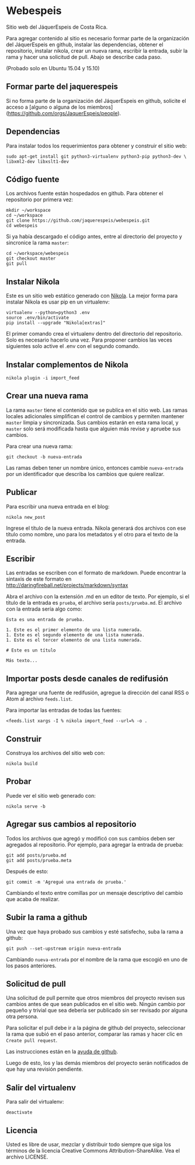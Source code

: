 # Webespeis

Sitio web del JáquerEspeis de Costa Rica.

Para agregar contenido al sitio es necesario formar parte de la organización
del JáquerEspeis en github, instalar las dependencias, obtener el repositorio,
instalar nikola, crear un nueva rama, escribir la entrada, subir la rama y
hacer una solicitud de pull. Abajo se describe cada paso.

(Probado solo en Ubuntu 15.04 y 15.10)

## Formar parte del jaquerespeis

Si no forma parte de la organización del JáquerEspeis en github, solicite el
acceso a [alguno o alguna de los miembros]
(https://github.com/orgs/JaquerEspeis/people).

## Dependencias

Para instalar todos los requerimientos para obtener y construir el sitio web:

    sudo apt-get install git python3-virtualenv python3-pip python3-dev \
    libxml2-dev libxslt1-dev

## Código fuente

Los archivos fuente están hospedados en github. Para obtener el repositorio por
primera vez:

    mkdir ~/workspace
    cd ~/workspace
    git clone https://github.com/jaquerespeis/webespeis.git
    cd webespeis

Si ya había descargado el código antes, entre al directorio del proyecto y
sincronice la rama `master`:

    cd ~/workspace/webespeis
    git checkout master
    git pull

## Instalar Nikola

Este es un sitio web estático generado con [Nikola](https://getnikola.com/). La
mejor forma para instalar Nikola es usar pip en un virtualenv:

    virtualenv --python=python3 .env
    source .env/bin/activate
    pip install --upgrade "Nikola[extras]"

El primer comando crea el virtualenv dentro del directorio del repositorio.
Solo es necesario hacerlo una vez. Para proponer cambios las veces siguientes
solo active el .env con el segundo comando.

## Instalar complementos de Nikola

    nikola plugin -i import_feed

## Crear una nueva rama

La rama `master` tiene el contenido que se publica en el sitio web. Las ramas
locales adicionales simplifican el control de cambios y permiten mantener
`master` limpia y sincronizada. Sus cambios estarán en esta rama local, y
`master` solo será modificada hasta que alguien más revise y apruebe sus
cambios.

Para crear una nueva rama:

    git checkout -b nueva-entrada

Las ramas deben tener un nombre único, entonces cambie `nueva-entrada` por un
identificador que describa los cambios que quiere realizar.

## Publicar

Para escribir una nueva entrada en el blog:

    nikola new_post

Ingrese el título de la nueva entrada. Nikola generará dos archivos con ese
título como nombre, uno para los metadatos y el otro para el texto de la
entrada.

## Escribir

Las entradas se escriben con el formato de markdown. Puede encontrar la
sintaxis de este formato en http://daringfireball.net/projects/markdown/syntax

Abra el archivo con la extensión .md en un editor de texto. Por ejemplo, si
el título de la entrada es `prueba`, el archivo sería `posts/prueba.md`. El
archivo con la entrada sería algo como:

    Esta es una entrada de prueba.

    1. Este es el primer elemento de una lista numerada.
    1. Este es el segundo elemento de una lista numerada.
    1. Este es el tercer elemento de una lista numerada.

    # Este es un título

    Más texto...

## Importar posts desde canales de redifusión

Para agregar una fuente de redifusión, agregue la dirección del canal RSS o
Atom al archivo `feeds.list`.

Para importar las entradas de todas las fuentes:

    <feeds.list xargs -I % nikola import_feed --url=% -o .

## Construir

Construya los archivos del sitio web con:

    nikola build

## Probar

Puede ver el sitio web generado con:

    nikola serve -b

## Agregar sus cambios al repositorio

Todos los archivos que agregó y modificó con sus cambios deben ser agregados
al repositorio. Por ejemplo, para agregar la entrada de prueba:

    git add posts/prueba.md
    git add posts/prueba.meta

Después de esto:

    git commit -m 'Agregué una entrada de prueba.'

Cambiando el texto entre comillas por un mensaje descriptivo del cambio que
acaba de realizar.

## Subir la rama a github

Una vez que haya probado sus cambios y esté satisfecho, suba la rama a github:

    git push --set-upstream origin nueva-entrada

Cambiando `nueva-entrada` por el nombre de la rama que escogió en uno de los
pasos anteriores.

## Solicitud de pull

Una solicitud de pull permite que otros miembros del proyecto revisen sus
cambios antes de que sean publicados en el sitio web. Ningún cambio por pequeño
y trivial que sea debería ser publicado sin ser revisado por alguna otra
persona.

Para solicitar el pull debe ir a la página de github del proyecto, seleccionar
la rama que subió en el paso anterior, comparar las ramas y hacer clic en
`Create pull request`.

Las instrucciones están en la [ayuda de github](https://help.github.com/articles/creating-a-pull-request/).

Luego de esto, los y las demás miembros del proyecto serán notificados de que
hay una revisión pendiente.

## Salir del virtualenv

Para salir del virtualenv:

    deactivate

## Licencia

Usted es libre de usar, mezclar y distribuir todo siempre que siga los términos
de la licencia Creative Commons Attribution-ShareAlike. Vea el archivo LICENSE.
